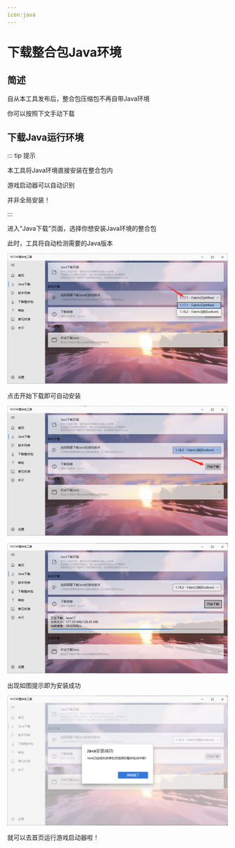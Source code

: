 ```yaml
---
icon:java
---
```

# 下载整合包Java环境

## 简述

自从本工具发布后，整合包压缩包不再自带Java环境

你可以按照下文手动下载

## 下载Java运行环境

::: tip 提示

本工具将Java环境直接安装在整合包内

游戏启动器可以自动识别

并非全局安装！

:::

进入“Java下载”页面，选择你想安装Java环境的整合包

此时，工具将自动检测需要的Java版本

![image-20220313114213809](./download_java.assets/image-20220313114213809.png)

点击开始下载即可自动安装

![image-20220313114238371](./download_java.assets/image-20220313114238371.png)

![image-20220313114255296](./download_java.assets/image-20220313114255296.png)

出现如图提示即为安装成功

![image-20220313114316641](./download_java.assets/image-20220313114316641.png)

就可以去首页运行游戏启动器啦！